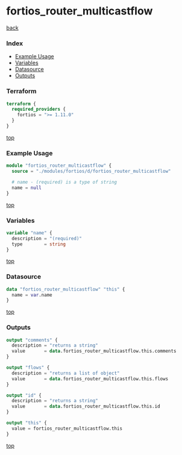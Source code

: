 # fortios_router_multicastflow

[back](../fortios.md)

### Index

- [Example Usage](#example-usage)
- [Variables](#variables)
- [Datasource](#datasource)
- [Outputs](#outputs)

### Terraform

```terraform
terraform {
  required_providers {
    fortios = ">= 1.11.0"
  }
}
```

[top](#index)

### Example Usage

```terraform
module "fortios_router_multicastflow" {
  source = "./modules/fortios/d/fortios_router_multicastflow"

  # name - (required) is a type of string
  name = null
}
```

[top](#index)

### Variables

```terraform
variable "name" {
  description = "(required)"
  type        = string
}
```

[top](#index)

### Datasource

```terraform
data "fortios_router_multicastflow" "this" {
  name = var.name
}
```

[top](#index)

### Outputs

```terraform
output "comments" {
  description = "returns a string"
  value       = data.fortios_router_multicastflow.this.comments
}

output "flows" {
  description = "returns a list of object"
  value       = data.fortios_router_multicastflow.this.flows
}

output "id" {
  description = "returns a string"
  value       = data.fortios_router_multicastflow.this.id
}

output "this" {
  value = fortios_router_multicastflow.this
}
```

[top](#index)